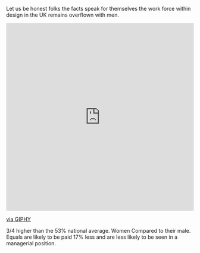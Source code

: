 Let us be honest folks the facts speak for themselves the work force within design in the UK remains overflown with men. <div style="width:100%;height:0;padding-bottom:100%;position:relative;"><iframe src="https://giphy.com/embed/l41YcLnzt7SNyxUha" width="100%" height="100%" style="position:absolute" frameBorder="0" class="giphy-embed" allowFullScreen></iframe></div><p><a href="https://giphy.com/gifs/bathroom-flood-leak-l41YcLnzt7SNyxUha">via GIPHY</a></p>
3/4 higher than the 53% national average. Women Compared to their male. Equals are likely to be paid 17% less and are less likely to be seen in a managerial position.
